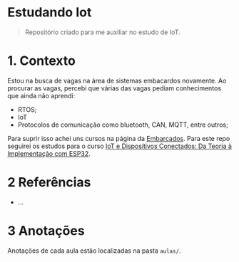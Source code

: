 # Estudando Iot

> Repositório criado para me auxiliar no estudo de IoT.

# 1. Contexto

Estou na busca de vagas na área de sistemas embacardos novamente. Ao procurar as vagas, percebi que várias das vagas pediam conhecimentos que ainda não aprendi:

- RTOS;
- IoT
- Protocolos de comunicação como bluetooth, CAN, MQTT, entre outros;

Para suprir isso achei uns cursos na página da [Embarcados](https://cursos.embarcados.com.br/cursos/). Para este repo seguirei os estudos para o curso [IoT e Dispositivos Conectados: Da Teoria à Implementação com ESP32](https://cursos.embarcados.com.br/cursos/04-iot-internet-das-coisas-program/).

# 2 Referências

- ...

# 3 Anotações

Anotações de cada aula estão localizadas na pasta `aulas/`.
